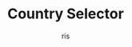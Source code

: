 ---
layout: demo
title: Country Selector
author: ris
image: '/images/hex-1.png'
description: 'A good example of (1) support for international characters (diacritics) and (2) how items are scored and sorted.
						Try typing "islands", for instance.'
categories:
- demos
tags:
- tagging
---